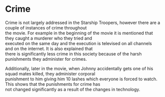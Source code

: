 # Crime  

Crime is not largely addressed in the Starship Troopers, however there are a couple of instances of crime throughout  
the movie. For example in the beginning of the movie it is mentioned that they caught a murderer who they tried and  
executed on the same day and the execution is televised on all channels and on the internet. It is also explained that  
there is significantly less crime in this society because of the harsh punishments they administer for crimes. 

Additionally, later in the movie, when Johnny accidentally gets one of his squad mates killed, they administer corporal    
punishment to him giving him 10 lashes which everyone is forced to watch. This shows that the punishments for crime has  
not changed significantly as a result of the changes in technology.      